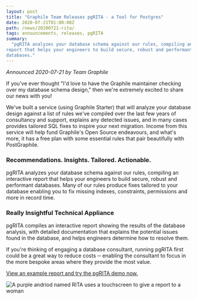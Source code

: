 ```yaml
---
layout: post
title: "Graphile Team Releases pgRITA - a Tool for Postgres"
date: 2020-07-21T01:00:00Z
path: /news/20200721-rita/
tags: announcements, releases, pgRITA
summary:
  "pgRITA analyzes your database schema against our rules, compiling an interactive
report that helps your engineers to build secure, robust and performant
databases."
---
```


_Announced 2020-07-21 by Team Graphile_

<p class="intro">
If you've ever thought "I'd love to have the Graphile maintainer
checking over my database schema design," then we're extremely excited to share
our news with you!</p>

We've built a service (using Graphile Starter) that will analyze your database
design against a list of rules we've compiled over the last few years of
consultancy and support, explains any detected issues, and in many cases
provides tailored SQL fixes to inspire your next migration. Income from this
service will help fund Graphile's Open Source endeavours, and what's more, it
has a free plan with some essential rules that pair beautifully with
PostGraphile.

### Recommendations. Insights. Tailored. Actionable.

pgRITA analyzes your database schema against our rules, compiling an interactive
report that helps your engineers to build secure, robust and performant
databases. Many of our rules produce fixes tailored to your database enabling
you to fix missing indexes, constraints, permissions and more in record time.

### Really Insightful Technical Appliance

pgRITA compiles an interactive report showing the results of the database
analysis, with detailed documentation that explains the potential issues found
in the database, and helps engineers determine how to resolve them.

If you're thinking of engaging a database consultant, running pgRITA first could
be a great way to reduce costs ─ enabling the consultant to focus in the more
bespoke areas where they provide the most value.

[View an example report and try the pgRITA demo now.](https://pgrita.com/demo/)

<div class="flex flex-wrap justify-around">
<img alt="A purple andriod named RITA uses a touchscreen to give a report to a woman" src="/images/news/rita.svg" style="max-height: 300px" />
</div>
